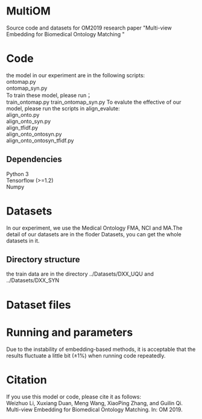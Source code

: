 # MultiOM
Source code and datasets for OM2019 research paper "Multi-view Embedding for Biomedical Ontology Matching "
# Code
the model in our experiment are in the following scripts:  
ontomap.py  
ontomap_syn.py  
To train these model, please run；  
train_ontomap.py
train_ontomap_syn.py
To evalute the effective of our model, please run the scripts in align_evalute:  
align_onto.py  
align_onto_syn.py  
align_tfidf.py  
align_onto_ontosyn.py  
align_onto_ontosyn_tfidf.py  
## Dependencies
Python 3  
Tensorflow (>=1.2)  
Numpy
# Datasets
In our experiment, we use the Medical Ontology FMA, NCI and MA.The detail of our datasets are in the floder Datasets, you can get the whole datasets in it.
## Directory structure
the train data are in the directory ../Datasets/DXX_UQU and ../Datasets/DXX_SYN


# Dataset files
# Running and parameters
Due to the instability of embedding-based methods, it is acceptable that the results fluctuate a little bit (±1%) when running code repeatedly.
# Citation
If you use this model or code, please cite it as follows:  
Weizhuo Li, Xuxiang Duan, Meng Wang, XiaoPing Zhang, and Guilin Qi. Multi-view Embedding for Biomedical Ontology Matching. In: OM 2019.
